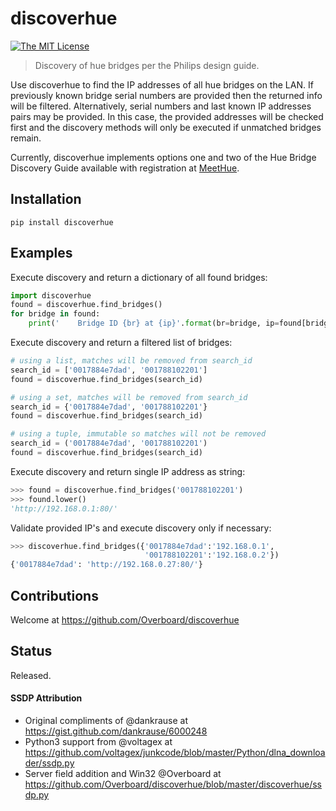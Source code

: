 
# **discoverhue**
[![The MIT License](https://img.shields.io/badge/license-MIT-orange.svg?style=flat-square)](http://opensource.org/licenses/MIT)
> Discovery of hue bridges per the Philips design guide.

Use discoverhue to find the IP addresses of all hue bridges on the LAN. If 
previously known bridge serial numbers are provided then the returned info will
be filtered.  Alternatively, serial numbers and last known IP addresses pairs
may be provided.  In this case, the provided addresses will be checked first
and the discovery methods will only be executed if unmatched bridges remain.

Currently, discoverhue implements options one and two of the Hue Bridge
Discovery Guide available with registration at 
[MeetHue](https://developers.meethue.com/application-design-guidance).

## Installation
```shell
pip install discoverhue
```
## Examples
Execute discovery and return a dictionary of all found bridges:
```python
import discoverhue
found = discoverhue.find_bridges()
for bridge in found:
    print('    Bridge ID {br} at {ip}'.format(br=bridge, ip=found[bridge]))
```
Execute discovery and return a filtered list of bridges:
```python
# using a list, matches will be removed from search_id
search_id = ['0017884e7dad', '001788102201']
found = discoverhue.find_bridges(search_id)

# using a set, matches will be removed from search_id
search_id = {'0017884e7dad', '001788102201'}
found = discoverhue.find_bridges(search_id)

# using a tuple, immutable so matches will not be removed
search_id = ('0017884e7dad', '001788102201')
found = discoverhue.find_bridges(search_id)
```
Execute discovery and return single IP address as string:
```python
>>> found = discoverhue.find_bridges('001788102201')
>>> found.lower()
'http://192.168.0.1:80/'
```
Validate provided IP's and execute discovery only if necessary:
```python
>>> discoverhue.find_bridges({'0017884e7dad':'192.168.0.1',
                              '001788102201':'192.168.0.2'})
{'0017884e7dad': 'http://192.168.0.27:80/'}
```

## Contributions
Welcome at https://github.com/Overboard/discoverhue

## Status
Released.

#### SSDP Attribution
* Original compliments of @dankrause at
https://gist.github.com/dankrause/6000248
* Python3 support from @voltagex at
https://github.com/voltagex/junkcode/blob/master/Python/dlna_downloader/ssdp.py
* Server field addition and Win32 @Overboard at https://github.com/Overboard/discoverhue/blob/master/discoverhue/ssdp.py
